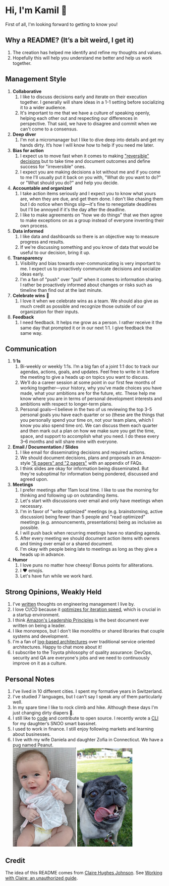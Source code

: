 # Hi, I'm Kamil :wave:

First of all, I'm looking forward to getting to know you!

## Why a README? (It’s a bit weird, I get it)

1. The creation has helped me identify and refine my thoughts and values.
1. Hopefully this will help you understand me better and help us work together.

## Management Style

1. **Collaborative**  
    1. I like to discuss decisions early and iterate on their execution together. I
    generally will share ideas in a 1-1 setting before socializing it to a wider
    audience.
    1. It's important to me that we have a culture of speaking openly,
    helping each other out and respecting our differences in perspective. That said,
    we have to disagree and commit when we can't come to a consensus.
1. **Deep diver** 
    1. I'm not a micromanager but I like to dive deep into details and get my hands
    dirty. It’s how I will know how to help if you need me later.
1. **Bias for action**
    1. I expect us to move fast when it comes to making ["reversible" decisions](https://github.com/ksindi/managers-playbook#making-decisions)
    but to take time and document outcomes and define success for "irreversible" ones.
    1. I expect you are making decisions a lot without me and if you come to me I'll
    usually put it back on you with, "What do you want to do?" or "What should you
    do?" and help you decide.
1. **Accountable and organized**
    1. I take action items seriously and I expect you to know what yours are,
    when they are due, and get them done. I don't like chasing them but I do
    notice when things slip—it's fine to renegotiate deadlines but I'll be annoyed
    if it's the day after the deadline.
    1. I like to make agreements on "how we do things" that we then agree to
    make exceptions on as a group instead of everyone inventing their own process.
1. **Data informed**
    1. I like data and dashboards so there is an objective way to measure progress and
    results.
    1. If we're discussing something and you know of data that would
    be useful to our decision, bring it up.
1. **Transparency**
    1. Visibility and bias towards over-communicating is very important to me. I expect
    us to proactively communicate decisions and socialize ideas early.
    1. I'm a fan of "push" over "pull" when it comes to information sharing. I rather be
    proactively informed about changes or risks such as timeline than find out at the last minute.
1. **Celebrate wins** :tada:
    1. I love it when we celebrate wins as a team. We should also give as much
    credit as possible and recognize those outside of our organization for their inputs.
1. **Feedback**
    1. I need feedback. It helps me grow as a person. I rather receive it the same day that
    prompted it or in our next 1:1. I give feedback the same way.

## Communication

1. **1:1s**
    1. Bi-weekly or weekly 1:1s. I’m a big fan of a joint 1:1 doc to track our agendas,
    actions, goals, and updates. Feel free to write in it before the meeting to give a
    heads up on topics you want to discuss.
    1. We’ll do a career session at some point in our first few months of working
    together—your history, why you’ve made choices you have made, what your
    ambitions are for the future, etc. These help me know where you are in terms of
    personal development interests and ambitions with respect to longer-term
    plans.
    1. Personal goals—I believe in the two of us reviewing the top 3-5 personal goals
    you have each quarter or so (these are the things that you personally spend your
    time on, not your team plans, which I know you also spend time on). We can
    discuss them each quarter and then mark out a plan on how we make sure you
    get the time, space, and support to accomplish what you need. I do these every
    3–6 months and will share mine with everyone.
1. **Email / Documentation / Slides**
    1. I like email for disseminating decisions and required actions.
    1. We should document decisions, plans and proposals in an Amazon-style
    ["6 pagers" and "2 pagers"](https://medium.com/@inowland/using-6-page-and-2-page-documents-to-make-organizational-decisions-3216badde909)
    with an appendix of FAQs.
    1. I think slides are okay for information being disseminated. But they're
    suboptimal for information being pondered, discussed and agreed upon.
1. **Meetings**
    1. I prefer meetings after 11am local time. I like to use the morning for
    thinking and following up on outstanding items.
    1. Let's start with discussions over email and only have meetings when necessary.
    1. I'm in favor of "write optimized" meetings (e.g. brainstorming, active discussion)
    being fewer than 5 people and "read optimized" meetings (e.g.
    announcements, presentations) being as inclusive as possible.
    1. I will push back when recurring meetings have no standing agenda.
    1. After every meeting we should document action items with owners and timing over email
    or a shared document.
    1. I'm okay with people being late to meetings as long as they give a heads up in
    advance.
1. **Humor**
    1. I love puns no matter how cheesy! Bonus points for alliterations.
    1. I :heart: emojis.
    1. Let's have fun while we work hard.

## Strong Opinions, Weakly Held

1. I've [written](https://github.com/ksindi/managers-playbook) thoughts on engineering management I live by.
1. I love CI/CD because it [optimizes for
iteration speed](https://erikbern.com/2017/07/06/optimizing-for-iteration-speed.html), which is crucial in a startup environment.
1. I think [Amazon's Leadership Principles](https://www.amazon.jobs/en/principles) is the best document ever written on being a leader.
1. I like monorepos, but I don't like monoliths or shared libraries that couple systems and
development.
1. I'm a fan of [log-based architectures](https://www.slideshare.net/KamilSindi/polylog-a-logbased-architecture-for-distributed-systems) over traditional service oriented architectures. Happy to chat more about it!
1. I subscribe to the Toyota philosophy of quality assurance:
DevOps, security and QA are everyone's jobs and we need to continuously improve on it as a culture.

## Personal Notes

1. I've lived in 10 different cities. I spent my formative years in Switzerland.
2. I've studied 7 languages, but I can’t say I speak any of them particularly well.
3. In my spare time I like to rock climb and hike. Although these days I'm just changing dirty diapers :baby:.
4. I still like to [code](https://github.com/ksindi) and contribute to open source. I recently wrote a [CLI](https://github.com/ksindi/snoo)​ for my daughter’s SNOO smart bassinet.
5. I used to work in finance. I still enjoy following markets and learning about businesses.
6. I live with my wife Daniela and daughter Zofia in Connecticut. We have a pug named Peanut.  
    <img src="images/zofia.jpg" width="200">
    <img src="images/peanut.jpg" width="175">

## Credit

The idea of this README comes from [Claire Hughes Johnson](https://www.linkedin.com/in/claire-hughes-johnson-7058).
See [Working with Claire: an unauthorized guide](http://growth.eladgil.com/book/the-role-of-the-ceo/insights-working-with-claire/).
